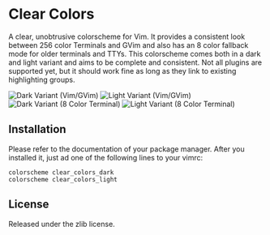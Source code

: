 # Clear Colors

A clear, unobtrusive colorscheme for Vim. It provides a consistent look
between 256 color Terminals and GVim and also has an 8 color fallback mode
for older terminals and TTYs. This colorscheme comes both in a dark and
light variant and aims to be complete and consistent. Not all plugins are
supported yet, but it should work fine as long as they link to existing
highlighting groups.

![Dark Variant (Vim/GVim)](https://raw.github.com/AlxHnr/clear_colors/master/screenshots/dark.png)
![Light Variant (Vim/GVim)](https://raw.github.com/AlxHnr/clear_colors/master/screenshots/light.png)
![Dark Variant (8 Color Terminal)](https://raw.github.com/AlxHnr/clear_colors/master/screenshots/dark_8.png)
![Light Variant (8 Color Terminal)](https://raw.github.com/AlxHnr/clear_colors/master/screenshots/light_8.png)

## Installation

Please refer to the documentation of your package manager. After you
installed it, just ad one of the following lines to your vimrc:

	colorscheme clear_colors_dark
	colorscheme clear_colors_light

## License

Released under the zlib license.
